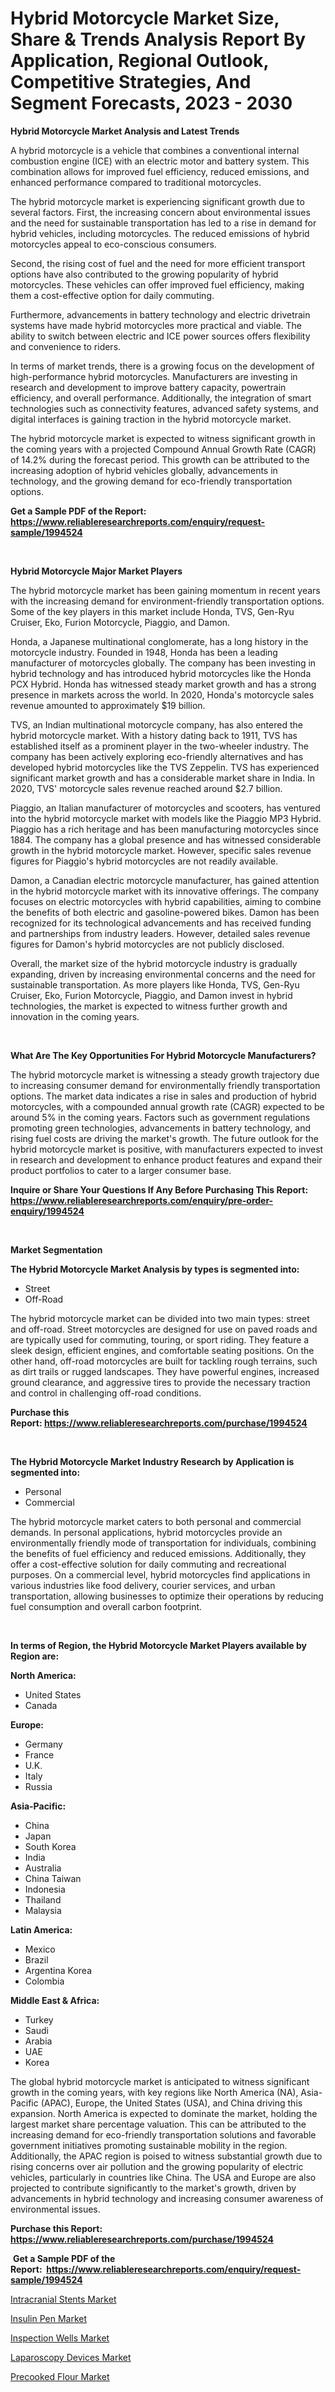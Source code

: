 <p><h1>Hybrid Motorcycle Market Size, Share & Trends Analysis Report By Application, Regional Outlook, Competitive Strategies, And Segment Forecasts, 2023 - 2030</h1></p><p><strong>Hybrid Motorcycle Market Analysis and Latest Trends</strong></p>
<p><p>A hybrid motorcycle is a vehicle that combines a conventional internal combustion engine (ICE) with an electric motor and battery system. This combination allows for improved fuel efficiency, reduced emissions, and enhanced performance compared to traditional motorcycles.</p><p>The hybrid motorcycle market is experiencing significant growth due to several factors. First, the increasing concern about environmental issues and the need for sustainable transportation has led to a rise in demand for hybrid vehicles, including motorcycles. The reduced emissions of hybrid motorcycles appeal to eco-conscious consumers.</p><p>Second, the rising cost of fuel and the need for more efficient transport options have also contributed to the growing popularity of hybrid motorcycles. These vehicles can offer improved fuel efficiency, making them a cost-effective option for daily commuting.</p><p>Furthermore, advancements in battery technology and electric drivetrain systems have made hybrid motorcycles more practical and viable. The ability to switch between electric and ICE power sources offers flexibility and convenience to riders.</p><p>In terms of market trends, there is a growing focus on the development of high-performance hybrid motorcycles. Manufacturers are investing in research and development to improve battery capacity, powertrain efficiency, and overall performance. Additionally, the integration of smart technologies such as connectivity features, advanced safety systems, and digital interfaces is gaining traction in the hybrid motorcycle market.</p><p>The hybrid motorcycle market is expected to witness significant growth in the coming years with a projected Compound Annual Growth Rate (CAGR) of 14.2% during the forecast period. This growth can be attributed to the increasing adoption of hybrid vehicles globally, advancements in technology, and the growing demand for eco-friendly transportation options.</p></p>
<p><strong>Get a Sample PDF of the Report:&nbsp; <a href="https://www.reliableresearchreports.com/enquiry/request-sample/1994524">https://www.reliableresearchreports.com/enquiry/request-sample/1994524</a></strong></p>
<p>&nbsp;</p>
<p><strong>Hybrid Motorcycle Major Market Players</strong></p>
<p><p>The hybrid motorcycle market has been gaining momentum in recent years with the increasing demand for environment-friendly transportation options. Some of the key players in this market include Honda, TVS, Gen-Ryu Cruiser, Eko, Furion Motorcycle, Piaggio, and Damon. </p><p>Honda, a Japanese multinational conglomerate, has a long history in the motorcycle industry. Founded in 1948, Honda has been a leading manufacturer of motorcycles globally. The company has been investing in hybrid technology and has introduced hybrid motorcycles like the Honda PCX Hybrid. Honda has witnessed steady market growth and has a strong presence in markets across the world. In 2020, Honda's motorcycle sales revenue amounted to approximately $19 billion.</p><p>TVS, an Indian multinational motorcycle company, has also entered the hybrid motorcycle market. With a history dating back to 1911, TVS has established itself as a prominent player in the two-wheeler industry. The company has been actively exploring eco-friendly alternatives and has developed hybrid motorcycles like the TVS Zeppelin. TVS has experienced significant market growth and has a considerable market share in India. In 2020, TVS' motorcycle sales revenue reached around $2.7 billion.</p><p>Piaggio, an Italian manufacturer of motorcycles and scooters, has ventured into the hybrid motorcycle market with models like the Piaggio MP3 Hybrid. Piaggio has a rich heritage and has been manufacturing motorcycles since 1884. The company has a global presence and has witnessed considerable growth in the hybrid motorcycle market. However, specific sales revenue figures for Piaggio's hybrid motorcycles are not readily available.</p><p>Damon, a Canadian electric motorcycle manufacturer, has gained attention in the hybrid motorcycle market with its innovative offerings. The company focuses on electric motorcycles with hybrid capabilities, aiming to combine the benefits of both electric and gasoline-powered bikes. Damon has been recognized for its technological advancements and has received funding and partnerships from industry leaders. However, detailed sales revenue figures for Damon's hybrid motorcycles are not publicly disclosed.</p><p>Overall, the market size of the hybrid motorcycle industry is gradually expanding, driven by increasing environmental concerns and the need for sustainable transportation. As more players like Honda, TVS, Gen-Ryu Cruiser, Eko, Furion Motorcycle, Piaggio, and Damon invest in hybrid technologies, the market is expected to witness further growth and innovation in the coming years.</p></p>
<p>&nbsp;</p>
<p><strong>What Are The Key Opportunities For Hybrid Motorcycle Manufacturers?</strong></p>
<p><p>The hybrid motorcycle market is witnessing a steady growth trajectory due to increasing consumer demand for environmentally friendly transportation options. The market data indicates a rise in sales and production of hybrid motorcycles, with a compounded annual growth rate (CAGR) expected to be around 5% in the coming years. Factors such as government regulations promoting green technologies, advancements in battery technology, and rising fuel costs are driving the market's growth. The future outlook for the hybrid motorcycle market is positive, with manufacturers expected to invest in research and development to enhance product features and expand their product portfolios to cater to a larger consumer base.</p></p>
<p><strong>Inquire or Share Your Questions If Any Before Purchasing This Report: <a href="https://www.reliableresearchreports.com/enquiry/pre-order-enquiry/1994524">https://www.reliableresearchreports.com/enquiry/pre-order-enquiry/1994524</a></strong></p>
<p>&nbsp;</p>
<p><strong>Market Segmentation</strong></p>
<p><strong>The Hybrid Motorcycle Market Analysis by types is segmented into:</strong></p>
<p><ul><li>Street</li><li>Off-Road</li></ul></p>
<p><p>The hybrid motorcycle market can be divided into two main types: street and off-road. Street motorcycles are designed for use on paved roads and are typically used for commuting, touring, or sport riding. They feature a sleek design, efficient engines, and comfortable seating positions. On the other hand, off-road motorcycles are built for tackling rough terrains, such as dirt trails or rugged landscapes. They have powerful engines, increased ground clearance, and aggressive tires to provide the necessary traction and control in challenging off-road conditions.</p></p>
<p><strong>Purchase this Report:&nbsp;<a href="https://www.reliableresearchreports.com/purchase/1994524">https://www.reliableresearchreports.com/purchase/1994524</a></strong></p>
<p>&nbsp;</p>
<p><strong>The Hybrid Motorcycle Market Industry Research by Application is segmented into:</strong></p>
<p><ul><li>Personal</li><li>Commercial</li></ul></p>
<p><p>The hybrid motorcycle market caters to both personal and commercial demands. In personal applications, hybrid motorcycles provide an environmentally friendly mode of transportation for individuals, combining the benefits of fuel efficiency and reduced emissions. Additionally, they offer a cost-effective solution for daily commuting and recreational purposes. On a commercial level, hybrid motorcycles find applications in various industries like food delivery, courier services, and urban transportation, allowing businesses to optimize their operations by reducing fuel consumption and overall carbon footprint.</p></p>
<p>&nbsp;</p>
<p><strong>In terms of Region, the Hybrid Motorcycle Market Players available by Region are:</strong></p>
<p>
    <p> <strong> North America: </strong>
        <ul>
            <li>United States</li>
            <li>Canada</li>
        </ul>
        </p> 
    <p> <strong> Europe: </strong>
        <ul>
            <li>Germany</li>
            <li>France</li>
            <li>U.K.</li>
            <li>Italy</li>
            <li>Russia</li>
        </ul>
        </p> 
    <p> <strong> Asia-Pacific: </strong>
        <ul>
            <li>China</li>
            <li>Japan</li>
            <li>South Korea</li>
            <li>India</li>
            <li>Australia</li>
            <li>China Taiwan</li>
            <li>Indonesia</li>
            <li>Thailand</li>
            <li>Malaysia</li>
        </ul>
        </p> 
    <p> <strong> Latin America: </strong>
        <ul>
            <li>Mexico</li>
            <li>Brazil</li>
            <li>Argentina Korea</li>
            <li>Colombia</li>
        </ul>
        </p> 
    <p> <strong> Middle East & Africa: </strong>
        <ul>
            <li>Turkey</li>
            <li>Saudi</li>
            <li>Arabia</li>
            <li>UAE</li>
            <li>Korea</li>
        </ul>
    </p>
    </p>
<p><p>The global hybrid motorcycle market is anticipated to witness significant growth in the coming years, with key regions like North America (NA), Asia-Pacific (APAC), Europe, the United States (USA), and China driving this expansion. North America is expected to dominate the market, holding the largest market share percentage valuation. This can be attributed to the increasing demand for eco-friendly transportation solutions and favorable government initiatives promoting sustainable mobility in the region. Additionally, the APAC region is poised to witness substantial growth due to rising concerns over air pollution and the growing popularity of electric vehicles, particularly in countries like China. The USA and Europe are also projected to contribute significantly to the market's growth, driven by advancements in hybrid technology and increasing consumer awareness of environmental issues.</p></p>
<p><strong>Purchase this Report: <a href="https://www.reliableresearchreports.com/purchase/1994524">https://www.reliableresearchreports.com/purchase/1994524</a></strong></p>
<p>&nbsp;<strong>Get a Sample PDF of the Report:&nbsp;&nbsp;<a href="https://www.reliableresearchreports.com/enquiry/request-sample/1994524">https://www.reliableresearchreports.com/enquiry/request-sample/1994524</a></strong></p>
<p><strong></strong></p>
<p><p><a href="https://www.linkedin.com/pulse/intracranial-stents-market-size-2023-2030-global-industrial-ybtcf/">Intracranial Stents Market</a></p><p><a href="https://www.linkedin.com/pulse/insulin-pen-market-insights-players-forecast-till-2030-1m6mf/">Insulin Pen Market</a></p><p><a href="https://medium.com/@kimwalker82/inspection-wells-market-size-reveals-the-best-marketing-channels-in-global-industry-016b93821166">Inspection Wells Market</a></p><p><a href="https://www.linkedin.com/pulse/laparoscopy-devices-market-research-report-provides-thorough-l8wif/">Laparoscopy Devices Market</a></p><p><a href="https://medium.com/@ginawindler1965/precooked-flour-market-research-report-its-history-and-forecast-2023-to-2030-d5539b1bcb66">Precooked Flour Market</a></p></p>
